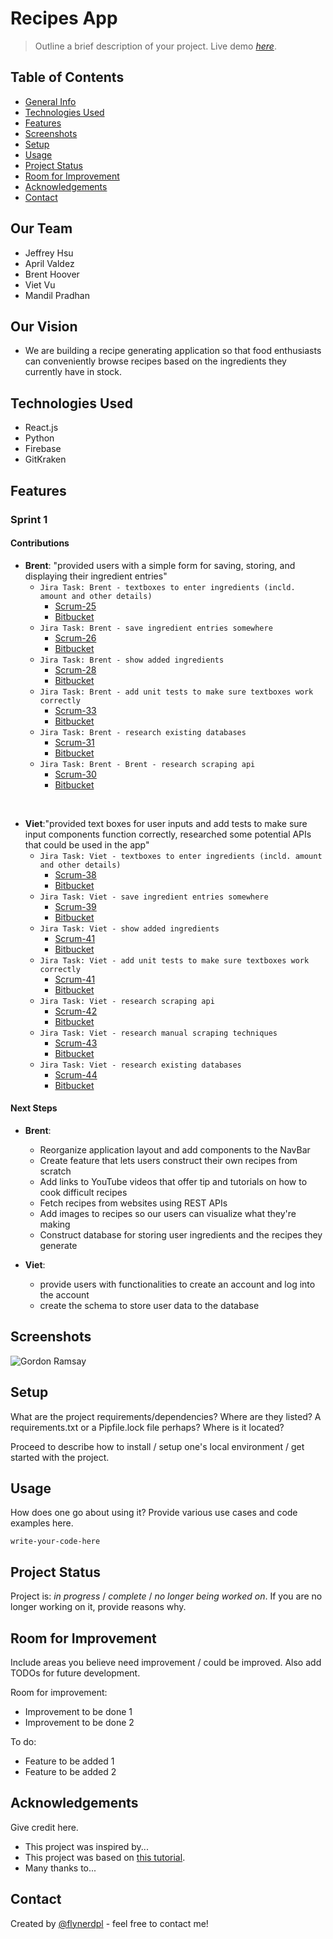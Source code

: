 # Recipes App
> Outline a brief description of your project.
> Live demo [_here_](https://www.example.com). <!-- If you have the project hosted somewhere, include the link here. -->

## Table of Contents
* [General Info](#general-information)
* [Technologies Used](#technologies-used)
* [Features](#features)
* [Screenshots](#screenshots)
* [Setup](#setup)
* [Usage](#usage)
* [Project Status](#project-status)
* [Room for Improvement](#room-for-improvement)
* [Acknowledgements](#acknowledgements)
* [Contact](#contact)
<!-- * [License](#license) -->

## Our Team
- Jeffrey Hsu
- April Valdez
- Brent Hoover
- Viet Vu
- Mandil Pradhan

## Our Vision
- We are building a recipe generating application so that food enthusiasts can conveniently browse recipes based on the ingredients they currently have in stock.


## Technologies Used
- React.js
- Python
- Firebase
- GitKraken


## Features
### Sprint 1
#### Contributions
- **Brent**: "provided users with a simple form for saving, storing, and displaying their ingredient entries"
    - `Jira Task: Brent - textboxes to enter ingredients (incld. amount and other details)`
		- [Scrum-25](https://cs3398f23klingons.atlassian.net/jira/software/projects/SCRUM/boards/1?selectedIssue=SCRUM-25)
        - [Bitbucket](https://bitbucket.org/cs3398f23klingons/recipes-repo/commits/branch/feature%2FSCRUM-25-bah4-create-textbox)
	- `Jira Task: Brent - save ingredient entries somewhere`
		- [Scrum-26](https://cs3398f23klingons.atlassian.net/jira/software/projects/SCRUM/boards/1?selectedIssue=SCRUM-26)
        - [Bitbucket](https://bitbucket.org/cs3398f23klingons/recipes-repo/commits/branch/feature%2FSCRUM-26-brent---save-ingredient-entries)
    - `Jira Task: Brent - show added ingredients`
		- [Scrum-28](https://cs3398f23klingons.atlassian.net/jira/software/projects/SCRUM/boards/1?selectedIssue=SCRUM-28) 
        - [Bitbucket](https://bitbucket.org/cs3398f23klingons/recipes-repo/commits/branch/SCRUM-28-brent---show-added-ingredients) 
    - `Jira Task: Brent - add unit tests to make sure textboxes work correctly`
	    - [Scrum-33](https://cs3398f23klingons.atlassian.net/jira/software/projects/SCRUM/boards/1?selectedIssue=SCRUM-33) 
        - [Bitbucket](https://bitbucket.org/cs3398f23klingons/recipes-repo/commits/branch/feature%2FSCRUM-33-brent---add-unit-tests-for-textbox) 
    - `Jira Task: Brent - research existing databases`
	    - [Scrum-31](https://cs3398f23klingons.atlassian.net/jira/software/projects/SCRUM/boards/1?selectedIssue=SCRUM-31) 
        - [Bitbucket](https://bitbucket.org/cs3398f23klingons/recipes-repo/commits/branch/feature%2FSCRUM-31-brent---research-databases) 
    - `Jira Task: Brent - Brent - research scraping api`
	    - [Scrum-30](https://cs3398f23klingons.atlassian.net/jira/software/projects/SCRUM/boards/1?selectedIssue=SCRUM-30) 
        - [Bitbucket](https://bitbucket.org/cs3398f23klingons/recipes-repo/commits/branch/feature%2FSCRUM-30-brent---research-scraping-api)
<br />

- **Viet**:"provided text boxes for user inputs and add tests to make sure input components function correctly, researched some potential APIs that could be used in the app"
    - `Jira Task: Viet - textboxes to enter ingredients (incld. amount and other details)`
        - [Scrum-38](https://cs3398f23klingons.atlassian.net/jira/software/projects/SCRUM/boards/1?selectedIssue=SCRUM-38)
        - [Bitbucket](https://bitbucket.org/cs3398f23klingons/recipes-repo/commits/branch/feature%2FSCRUM-38-llv43-create-textbox)
    - `Jira Task: Viet - save ingredient entries somewhere`
        - [Scrum-39](https://cs3398f23klingons.atlassian.net/jira/software/projects/SCRUM/boards/1?selectedIssue=SCRUM-39)
        - [Bitbucket](https://bitbucket.org/cs3398f23klingons/recipes-repo/commits/branch/feature%2FSCRUM-39-viet---save-ingredient-entries-)
    - `Jira Task: Viet - show added ingredients`
        - [Scrum-41](https://cs3398f23klingons.atlassian.net/jira/software/projects/SCRUM/boards/1?selectedIssue=SCRUM-41)
        - [Bitbucket](https://bitbucket.org/cs3398f23klingons/recipes-repo/commits/branch/feature%2FSCRUM-41-viet--show-added-ingredients)
    - `Jira Task: Viet - add unit tests to make sure textboxes work correctly`
        - [Scrum-41](https://cs3398f23klingons.atlassian.net/jira/software/projects/SCRUM/boards/1?selectedIssue=SCRUM-40)
        - [Bitbucket](https://bitbucket.org/cs3398f23klingons/recipes-repo/commits/branch/feature%2FSCRUM-40-viet---add-unit-tests-to-make-s)
    - `Jira Task: Viet - research scraping api`
        - [Scrum-42](https://cs3398f23klingons.atlassian.net/jira/software/projects/SCRUM/boards/1?selectedIssue=SCRUM-42)
        - [Bitbucket](https://bitbucket.org/cs3398f23klingons/recipes-repo/commits/branch/feature%2FSCRUM-42-viet---research-scraping-api)
    - `Jira Task: Viet - research manual scraping techniques`
        - [Scrum-43](https://cs3398f23klingons.atlassian.net/jira/software/projects/SCRUM/boards/1?selectedIssue=SCRUM-43)
        - [Bitbucket](https://bitbucket.org/cs3398f23klingons/recipes-repo/commits/branch/feature%2FSCRUM-43-viet---research-manual-scraping)
    - `Jira Task: Viet - research existing databases`
        - [Scrum-44](https://cs3398f23klingons.atlassian.net/jira/software/projects/SCRUM/boards/1?selectedIssue=SCRUM-44)
        - [Bitbucket](https://bitbucket.org/cs3398f23klingons/recipes-repo/commits/branch/feature%2FSCRUM-44-viet---research-existing-databa)

#### Next Steps
- **Brent**:
    - Reorganize application layout and add components to the NavBar 
    - Create feature that lets users construct their own recipes from scratch
    - Add links to YouTube videos that offer tip and tutorials on how to cook difficult recipes
    - Fetch recipes from websites using REST APIs
    - Add images to recipes so our users can visualize what they're making
    - Construct database for storing user ingredients and the recipes they generate

- **Viet**:
    - provide users with functionalities to create an account and log into the account
    - create the schema to store user data to the database

## Screenshots
![Gordon Ramsay](https://i2-prod.dailyrecord.co.uk/incoming/article23157887.ece/ALTERNATES/s1200c/1_FOXs-Hells-Kitchen-Season-Fourteen.jpg)
<!-- If you have screenshots you'd like to share, include them here. -->


## Setup
What are the project requirements/dependencies? Where are they listed? A requirements.txt or a Pipfile.lock file perhaps? Where is it located?

Proceed to describe how to install / setup one's local environment / get started with the project.


## Usage
How does one go about using it?
Provide various use cases and code examples here.

`write-your-code-here`


## Project Status
Project is: _in progress_ / _complete_ / _no longer being worked on_. If you are no longer working on it, provide reasons why.


## Room for Improvement
Include areas you believe need improvement / could be improved. Also add TODOs for future development.

Room for improvement:
- Improvement to be done 1
- Improvement to be done 2

To do:
- Feature to be added 1
- Feature to be added 2


## Acknowledgements
Give credit here.
- This project was inspired by...
- This project was based on [this tutorial](https://www.example.com).
- Many thanks to...


## Contact
Created by [@flynerdpl](https://www.flynerd.pl/) - feel free to contact me!


<!-- Optional -->
<!-- ## License -->
<!-- This project is open source and available under the [... License](). -->

<!-- You don't have to include all sections - just the one's relevant to your project -->